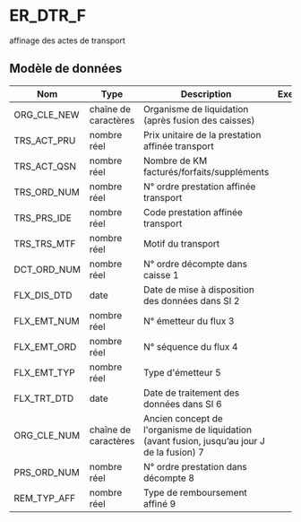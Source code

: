 # ER_DTR_F

affinage des actes de transport 


## Modèle de données

|Nom|Type|Description|Exemple|Propriétés|
|-|-|-|-|-|
|ORG_CLE_NEW|chaîne de caractères|Organisme de liquidation (après fusion des caisses)|||
|TRS_ACT_PRU|nombre réel|Prix unitaire de la prestation affinée transport|||
|TRS_ACT_QSN|nombre réel|Nombre de KM facturés/forfaits/suppléments|||
|TRS_ORD_NUM|nombre réel|N° ordre prestation affinée transport|||
|TRS_PRS_IDE|nombre réel|Code prestation affinée transport|||
|TRS_TRS_MTF|nombre réel|Motif du transport|||
|DCT_ORD_NUM|nombre réel|N° ordre décompte dans caisse                      1|||
|FLX_DIS_DTD|date|Date de mise à disposition des données dans SI     2|||
|FLX_EMT_NUM|nombre réel|N° émetteur du flux                                                  3|||
|FLX_EMT_ORD|nombre réel|N° séquence du flux                                               4|||
|FLX_EMT_TYP|nombre réel|Type d'émetteur                                                      5|||
|FLX_TRT_DTD|date|Date de traitement des données dans SI                   6|||
|ORG_CLE_NUM|chaîne de caractères|Ancien concept de l'organisme de liquidation (avant fusion, jusqu’au jour J de la fusion)          7|||
|PRS_ORD_NUM|nombre réel|N° ordre prestation dans décompte                 8|||
|REM_TYP_AFF|nombre réel|Type de remboursement affiné                                 9|||
